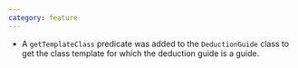 ```yaml
---
category: feature
---
```

* A `getTemplateClass` predicate was added to the `DeductionGuide` class to get the class template for which the deduction guide is a guide.
